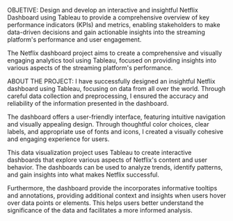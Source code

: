 OBJETIVE:
Design and develop an interactive and insightful Netflix Dashboard using Tableau to provide a comprehensive overview of key performance indicators (KPIs) and metrics, enabling stakeholders to make data-driven decisions and gain actionable insights into the streaming platform's performance and user engagement.

The Netflix dashboard project aims to create a comprehensive and visually engaging analytics tool using Tableau, focused on providing insights into various aspects of the streaming platform's performance. 



ABOUT THE PROJECT:
I have successfully designed an insightful Netflix  dashboard using Tableau, focusing on data from all over the world. Through careful data collection and preprocessing, I ensured the accuracy and reliability of the information presented in the dashboard.

The dashboard offers a user-friendly interface, featuring intuitive navigation and visually appealing design. Through thoughtful color choices, clear labels, and appropriate use of fonts and icons, I created a visually cohesive and engaging experience for users.

This data visualization project uses Tableau to create interactive dashboards that explore various aspects of Netflix's content and user behavior. The dashboards can be used to analyze trends, identify patterns, and gain insights into what makes Netflix successful.

Furthermore, the dashboard provide the  incorporates informative tooltips and annotations, providing additional context and insights when users hover over data points or elements. This helps users better understand the significance of the data and facilitates a more informed analysis.

